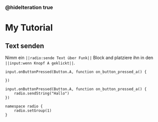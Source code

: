 ### @hideIteration true

# My Tutorial

## Text senden

Nimm ein ``||radio:sende Text über Funk||`` Block and platziere ihn in den ``||input:wenn Knopf A geklickt||``.

```template
input.onButtonPressed(Button.A, function on_button_pressed_a() {

})
```

```blocks
input.onButtonPressed(Button.A, function on_button_pressed_a() {
    radio.sendString("Hallo")
})
```

```customts
namespace radio {
    radio.setGroup(1)
}
```
